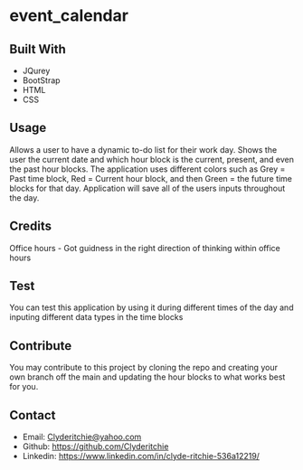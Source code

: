 # event_calendar

## Built With
-   JQurey
-   BootStrap
-   HTML
-   CSS

## Usage

Allows a user to have a dynamic to-do list for their work day. Shows the user the current date and which hour block is the current, present, and even the past hour blocks. The application
uses different colors such as Grey = Past time block, Red = Current hour block, and then Green = the future time blocks for that day. Application will save all of the users inputs throughout the day.

## Credits

Office hours - Got guidness in the right direction of thinking within office hours

## Test

You can test this application by using it during different times of the day and inputing different data types in the time blocks

## Contribute

You may contribute to this project by cloning the repo and creating your own branch off the main and updating the hour blocks to what works best for you.

## Contact

-   Email: Clyderitchie@yahoo.com
-   Github: https://github.com/Clyderitchie
-   Linkedin: https://www.linkedin.com/in/clyde-ritchie-536a12219/